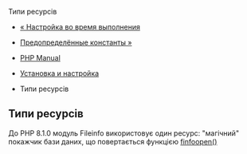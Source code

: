 Типи ресурсів

-   [« Настройка во время выполнения](fileinfo.configuration.html)
    
-   [Предопределённые константы »](fileinfo.constants.html)
    
-   [PHP Manual](index.html)
    
-   [Установка и настройка](fileinfo.setup.html)
    
-   Типи ресурсів
    

## Типи ресурсів

До PHP 8.1.0 модуль Fileinfo використовує один ресурс: "магічний" покажчик бази даних, що повертається функцією [finfoopen()](function.finfo-open.html)